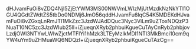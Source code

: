 dHJvamFuOi8vZDQ4NjI5ZjEtYWM3MS00NWVmLWIzMjUtMzdkNzNkYTI1OGU4QGdtZWdtZS5tbDo0NDMj6JmO56qddHJvamFu6IqC54K5MDEKdHJvamFuOi8vZGxqLnRmJTI1MkZzc3JzdWJAdDQuc3Nyc3ViLm9uZToxNDQzP3NuaT10NC5zc3JzdWIub25lI+iZjueqnXRyb2phbuiKgueCuTAyCnRyb2phbjovLzdjOWI3NTYwLWIwZjctMTFlYi1hMzk3LTEyMzlkMDI1NTI3MkBmci10cm9qYW4uYm9uZHMuaWQ6NDQzI+iZjueqnXRyb2phbuiKgueCuTAzCg==